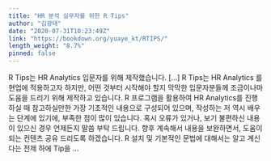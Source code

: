 ```yaml
---
title: "HR 분석 실무자를 위한 R Tips"
author: "김광태"
date: "2020-07-31T10:23:49Z"
link: "https://bookdown.org/yuaye_kt/RTIPS/"
length_weight: "8.7%"
pinned: false
---
```


R Tips는 HR Analytics 입문자를 위해 제작했습니다. [...] R Tips는 HR Analytics 를 현업에 적용하고자 하지만,
어떤 것부터 시작해야 할지 막막한 입문자분들께 조금이나마 도움을 드리기 위해 제작하고 있습니다. R 프로그램을 활용하여 HR Analytics를 진행하실 때 참고하실만한
가장 기초적인 내용으로 구성되어 있으며, 작성하는 저 역시 배우는 단계에 있기에, 부족한 점이 많이 있습니다. 혹시 오류가 있거나, 보기 불편하신 내용이 있으신 경우 언제든지 말씀 부탁 드립니다. 향후 계속해서 내용을 보완하면서, 도움이 되는 컨텐츠 공유 드리도록 하겠습니다. R 설치 및 기본적인 문법에 대해서는 알고 계신다는 전제 하에 Tip을 ...
